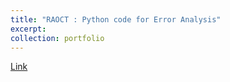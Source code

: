 ```yaml
---
title: "RAOCT : Python code for Error Analysis"
excerpt: 
collection: portfolio
---
```


[Link](https://github.com/Kyoungmo-Koo/Error-Analysis)